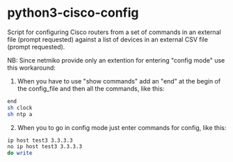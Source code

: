 # python3-cisco-config

Script for configuring Cisco routers from a set of commands in an external file (prompt requested) against a list of devices in an external CSV file (prompt requested). 

NB: Since netmiko provide only an extention for entering "config mode" use this workaround: 
1) When you have to use "show commands" add an "end" at the begin of the config_file and then all the commands, like this: 
  ```sh
end
sh clock
sh ntp a
  ```
2) When you to go in config mode just enter commands for config, like this:
  ```sh
ip host test3 3.3.3.3
no ip host test3 3.3.3.3
do write
  ```
